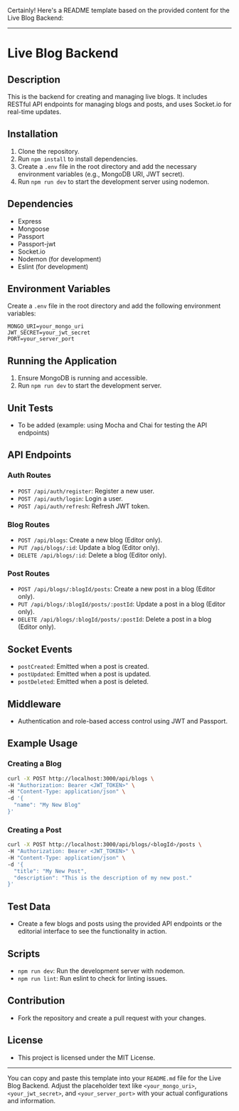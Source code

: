 Certainly! Here's a README template based on the provided content for the Live Blog Backend:

---

# Live Blog Backend

## Description

This is the backend for creating and managing live blogs. It includes RESTful API endpoints for managing blogs and posts, and uses Socket.io for real-time updates.

## Installation

1. Clone the repository.
2. Run `npm install` to install dependencies.
3. Create a `.env` file in the root directory and add the necessary environment variables (e.g., MongoDB URI, JWT secret).
4. Run `npm run dev` to start the development server using nodemon.

## Dependencies

- Express
- Mongoose
- Passport
- Passport-jwt
- Socket.io
- Nodemon (for development)
- Eslint (for development)

## Environment Variables

Create a `.env` file in the root directory and add the following environment variables:

```
MONGO_URI=your_mongo_uri
JWT_SECRET=your_jwt_secret
PORT=your_server_port
```

## Running the Application

1. Ensure MongoDB is running and accessible.
2. Run `npm run dev` to start the development server.

## Unit Tests

- To be added (example: using Mocha and Chai for testing the API endpoints)

## API Endpoints

### Auth Routes

- `POST /api/auth/register`: Register a new user.
- `POST /api/auth/login`: Login a user.
- `POST /api/auth/refresh`: Refresh JWT token.

### Blog Routes

- `POST /api/blogs`: Create a new blog (Editor only).
- `PUT /api/blogs/:id`: Update a blog (Editor only).
- `DELETE /api/blogs/:id`: Delete a blog (Editor only).

### Post Routes

- `POST /api/blogs/:blogId/posts`: Create a new post in a blog (Editor only).
- `PUT /api/blogs/:blogId/posts/:postId`: Update a post in a blog (Editor only).
- `DELETE /api/blogs/:blogId/posts/:postId`: Delete a post in a blog (Editor only).

## Socket Events

- `postCreated`: Emitted when a post is created.
- `postUpdated`: Emitted when a post is updated.
- `postDeleted`: Emitted when a post is deleted.

## Middleware

- Authentication and role-based access control using JWT and Passport.

## Example Usage

### Creating a Blog

```bash
curl -X POST http://localhost:3000/api/blogs \
-H "Authorization: Bearer <JWT_TOKEN>" \
-H "Content-Type: application/json" \
-d '{
  "name": "My New Blog"
}'
```

### Creating a Post

```bash
curl -X POST http://localhost:3000/api/blogs/<blogId>/posts \
-H "Authorization: Bearer <JWT_TOKEN>" \
-H "Content-Type: application/json" \
-d '{
  "title": "My New Post",
  "description": "This is the description of my new post."
}'
```

## Test Data

- Create a few blogs and posts using the provided API endpoints or the editorial interface to see the functionality in action.

## Scripts

- `npm run dev`: Run the development server with nodemon.
- `npm run lint`: Run eslint to check for linting issues.

## Contribution

- Fork the repository and create a pull request with your changes.

## License

- This project is licensed under the MIT License.

---

You can copy and paste this template into your `README.md` file for the Live Blog Backend. Adjust the placeholder text like `<your_mongo_uri>`, `<your_jwt_secret>`, and `<your_server_port>` with your actual configurations and information.
